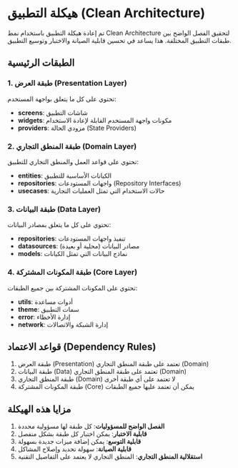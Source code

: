 # هيكلة التطبيق (Clean Architecture)

تم إعادة هيكلة التطبيق باستخدام نمط Clean Architecture لتحقيق الفصل الواضح بين طبقات التطبيق المختلفة. هذا يساعد في تحسين قابلية الصيانة والاختبار وتوسيع التطبيق.

## الطبقات الرئيسية

### 1. طبقة العرض (Presentation Layer)
تحتوي على كل ما يتعلق بواجهة المستخدم:
- **screens**: شاشات التطبيق
- **widgets**: مكونات واجهة المستخدم القابلة لإعادة الاستخدام
- **providers**: مزودي الحالة (State Providers)

### 2. طبقة المنطق التجاري (Domain Layer)
تحتوي على قواعد العمل والمنطق التجاري للتطبيق:
- **entities**: الكيانات الأساسية للتطبيق
- **repositories**: واجهات المستودعات (Repository Interfaces)
- **usecases**: حالات الاستخدام التي تمثل العمليات التجارية

### 3. طبقة البيانات (Data Layer)
تحتوي على كل ما يتعلق بمصادر البيانات:
- **repositories**: تنفيذ واجهات المستودعات
- **datasources**: مصادر البيانات (محلية أو بعيدة)
- **models**: نماذج البيانات التي تمثل الكيانات

### 4. طبقة المكونات المشتركة (Core Layer)
تحتوي على المكونات المشتركة بين جميع الطبقات:
- **utils**: أدوات مساعدة
- **theme**: سمات التطبيق
- **error**: إدارة الأخطاء
- **network**: إدارة الشبكة والاتصالات

## قواعد الاعتماد (Dependency Rules)

1. طبقة العرض (Presentation) تعتمد على طبقة المنطق التجاري (Domain)
2. طبقة البيانات (Data) تعتمد على طبقة المنطق التجاري (Domain)
3. طبقة المنطق التجاري (Domain) لا تعتمد على أي طبقة أخرى
4. طبقة المكونات المشتركة (Core) يمكن أن تعتمد عليها جميع الطبقات

## مزايا هذه الهيكلة

1. **الفصل الواضح للمسؤوليات**: كل طبقة لها مسؤولية محددة
2. **قابلية الاختبار**: يمكن اختبار كل طبقة بشكل منفصل
3. **قابلية التوسع**: يمكن إضافة ميزات جديدة بسهولة
4. **قابلية الصيانة**: سهولة تحديد وإصلاح المشاكل
5. **استقلالية المنطق التجاري**: المنطق التجاري لا يعتمد على التفاصيل التقنية
